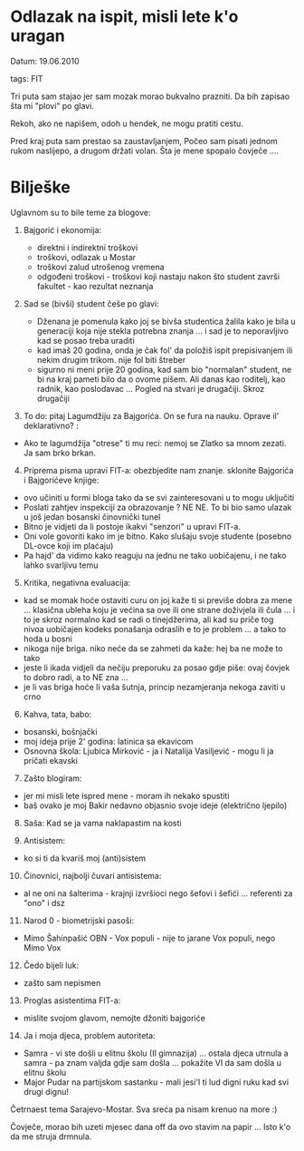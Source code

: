 # Odlazak na ispit, misli lete k'o uragan

Datum: 19.06.2010

tags: FIT

Tri puta sam stajao jer sam mozak morao bukvalno prazniti. Da bih zapisao šta mi "plovi" po glavi.

Rekoh, ako ne napišem, odoh u hendek, ne mogu pratiti cestu.

Pred kraj puta sam prestao sa zaustavljanjem, Počeo sam pisati jednom rukom naslijepo, a drugom držati volan. Šta je mene spopalo čovječe ....

# Bilješke

Uglavnom su to bile teme za blogove:

1) Bajgorić i ekonomija:
   * direktni i indirektni troškovi
   * troškovi, odlazak u Mostar
   * troškovi zalud utrošenog vremena
   * odgođeni troškovi - troškovi koji nastaju nakon što student završi fakultet - kao rezultat neznanja 

2) Sad se (bivši) student češe po glavi:
   * Dženana je pomenula kako joj se bivša studentica žalila kako je bila u generaciji koja nije stekla potrebna znanja ... i sad je to neporavljivo kad se posao treba uraditi
   * kad imaš 20 godina, onda je čak fol' da položiš ispit prepisivanjem ili nekim drugim trikom. nije fol biti štreber
   * sigurno ni meni prije 20 godina, kad sam bio "normalan" student, ne bi na kraj pameti bilo da o ovome pišem. Ali danas kao roditelj, kao radnik, kao poslodavac ... Pogled na stvari je drugačiji. Skroz drugačiji


3) To do: pitaj Lagumdžiju za Bajgorića. On se fura na nauku. Oprave il' deklarativno? :
  * Ako te lagumdžija "otrese" ti mu reci: nemoj se Zlatko sa mnom zezati. Ja sam brko brkan. 
  
4) Priprema pisma upravi FIT-a: obezbjedite nam znanje. sklonite Bajgorića i Bajgorićeve knjige:
  * ovo učiniti u formi bloga tako da se svi zainteresovani u to mogu uključiti
  * Poslati zahtjev inspekciji  za obrazovanje ? NE NE. To bi bio samo ulazak u još jedan bosanski činovnički tunel
  * Bitno je vidjeti da li postoje ikakvi "senzori" u upravi FIT-a.
  * Oni vole govoriti kako im je bitno. Kako slušaju svoje studente (posebno DL-ovce koji im plaćaju)
  * Pa hajd' da vidimo kako reaguju na jednu ne tako uobičajenu, i ne tako lahko svarljivu temu


5) Kritika, negativna evaluacija:
  * kad se momak  hoće ostaviti curu on joj kaže ti si previše dobra za mene ... klasična ubleha koju je većina sa ove ili one strane doživjela ili čula ... i to je skroz normalno kad se radi o tinejdžerima, ali kad su priče tog nivoa uobičajen kodeks ponašanja odraslih e to je problem ... a tako to hoda u bosni
  * nikoga nije briga. niko neće da se zahmeti da kaže: hej ba ne može to tako
  * jeste li ikada vidjeli da nečiju preporuku za posao gdje piše: ovaj čovjek to dobro radi, a to NE zna ... 
  * je li vas briga hoće li vaša šutnja, princip nezamjeranja nekoga zaviti u crno

6) Kahva, tata, babo:
  * bosanski, bošnjački
  * moj ideja prije 2' godina: latinica sa ekavicom
  * Osnovna škola: Ljubica Mirković - ja i Natalija Vasiljević - mogu li ja pričati ekavski 

7) Zašto blogiram:
  * jer mi misli lete ispred mene - moram ih nekako spustiti
  * baš ovako je moj Bakir nedavno objasnio svoje ideje (električno ljepilo)

8) Saša: Kad se ja vama naklapastim na kosti

9) Antisistem:
  * ko si ti da kvariš moj (anti)sistem

10) Činovnici, najbolji čuvari antisistema:
  * al ne oni na šalterima - krajnji izvršioci nego šefovi i šefići ... referenti za "ono" i dsz

11) Narod 0 - biometrijski pasoši:
  * Mimo Šahinpašić OBN - Vox populi - nije to jarane Vox populi, nego Mimo Vox

12) Čedo bijeli luk:
 * zašto sam nepismen

13) Proglas asistentima FIT-a:
 * mislite svojom glavom, nemojte džoniti bajgoriće

14) Ja i moja djeca, problem autoriteta:
 * Samra - vi ste došli u elitnu školu (II gimnazija) ... ostala djeca utrnula a samra - pa znam valjda gdje sam došla ... pokažite VI da sam došla u elitnu školu
 * Major Pudar na partijskom sastanku - mali jesi'l ti lud digni ruku kad svi drugi dignu!

Četrnaest tema Sarajevo-Mostar. Sva sreća pa nisam krenuo na more :) 

Čovječe, morao bih uzeti mjesec dana off da ovo stavim na papir ... Isto k'o da me struja drmnula.

